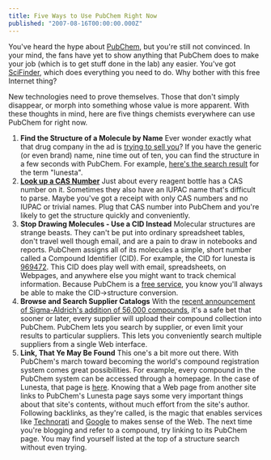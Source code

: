```yaml
---
title: Five Ways to Use PubChem Right Now
published: "2007-08-16T00:00:00.000Z"
---
```


You've heard the hype about [PubChem](http://pubchem.ncbi.nlm.nih.gov/), but you're still not convinced. In your mind, the fans have yet to show anything that PubChem does to make your job (which is to get stuff done in the lab) any easier. You've got [SciFinder](http://www.cas.org/SCIFINDER/), which does everything you need to do. Why bother with this free Internet thing?

New technologies need to prove themselves. Those that don't simply disappear, or morph into something whose value is more apparent. With these thoughts in mind, here are five things chemists everywhere can use PubChem for right now.

1.  **Find the Structure of a Molecule by Name** Ever wonder exactly what that drug company in the ad is [trying to sell you](http://www.youtube.com/watch?v=U-hMU8dwbtI)? If you have the generic (or even brand) name, nine time out of ten, you can find the structure in a few seconds with PubChem. For example, [here's the search result](http://www.ncbi.nlm.nih.gov/sites/entrez?db=pccompound&term=lunesta) for the term "lunesta".
2.  **[Look up a CAS Number](http://depth-first.com/articles/2007/05/21/simple-cas-number-lookup-with-pubchem)** Just about every reagent bottle has a CAS number on it. Sometimes they also have an IUPAC name that's difficult to parse. Maybe you've got a receipt with only CAS numbers and no IUPAC or trivial names. Plug that CAS number into PubChem and you're likely to get the structure quickly and conveniently.
3.  **Stop Drawing Molecules - Use a CID Instead** Molecular structures are strange beasts. They can't be put into ordinary spreadsheet tables, don't travel well though email, and are a pain to draw in notebooks and reports. PubChem assigns all of its molecules a simple, short number called a Compound Identifier (CID). For example, the CID for lunesta is [969472](http://pubchem.ncbi.nlm.nih.gov/summary/summary.cgi?cid=969472). This CID does play well with email, spreadsheets, on Webpages, and anywhere else you might want to track chemical information. Because PubChem is a [free service](http://depth-first.com/articles/2006/09/29/hacking-pubchem-direct-access-with-ftp), you know you'll always be able to make the CID->structure conversion.
4.  **Browse and Search Supplier Catalogs** With the [recent announcement of Sigma-Aldrich's addition of 56,000 compounds](http://www.nasdaq.com//aspxcontent/newsstory.aspx?selected=SIAL&symbol=SIAL&textpath=20070731%5CACQPRN200707310915PR_NEWS_USPR_____AQTU005.htm&cdtime=07%2F31%2F2007+9%3A15AM), it's a safe bet that sooner or later, every supplier will upload their compound collection into PubChem. PubChem lets you search by supplier, or even limit your results to particular suppliers. This lets you conveniently search multiple suppliers from a single Web interface.
5.  **Link, That Ye May Be Found** This one's a bit more out there. With PubChem's march toward becoming the world's compound registration system comes great possibilities. For example, every compound in the PubChem system can be accessed through a homepage. In the case of Lunesta, that page is [here](http://pubchem.ncbi.nlm.nih.gov/summary/summary.cgi?cid=969472). Knowing that a Web page from another site links to PubChem's Lunesta page says some very important things about that site's contents, without much effort from the site's author. Following backlinks, as they're called, is the magic that enables services like [Technorati](http://technorati.com) and [Google](http://google.com) to makes sense of the Web. The next time you're blogging and refer to a compound, try linking to its PubChem page. You may find yourself listed at the top of a structure search without even trying.


